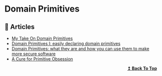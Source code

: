 
# Domain Primitives

## 📕 Articles

- [My Take On Domain Primitives](https://svenhuebner-it.com/my-take-on-domain-primitives/) 
- [Domain Primitives I: easily declaring domain primitives](https://svenhuebner-it.com/domain-primitives-i-easily-declaring-domain-primitives/) 
- [Domain Primitives: what they are and how you can use them to make more secure software](https://freecontent.manning.com/domain-primitives-what-they-are-and-how-you-can-use-them-to-make-more-secure-software/)
- [A Cure for Primitive Obsession](https://dev.to/dr_sam_walpole/a-cure-for-primitive-obsession-14l6)
<div align="right">
  <b><a href="#contents">↥ Back To Top</a></b>
</div>
		